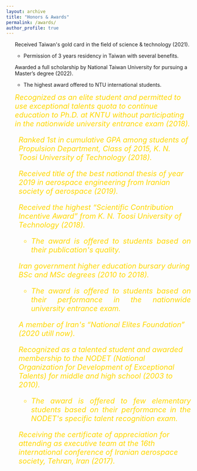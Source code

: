 ```yaml
---
layout: archive
title: "Honors & Awards"
permalink: /awards/
author_profile: true
---
```


<ul>
  <i align="justify" class="fas fa-medal" style="color:#FFD700;font-size:20px"></i> Received Taiwan's gold card in the field of science & technology (2021).
  <ul>      
  <li> Permission of 3 years residency in Taiwan with several benefits.</li>
</ul>
</ul>
<ul>
  <i align="justify" class="fas fa-medal" style="color:#FFD700;font-size:20px"></i> Awarded a full scholarship by National Taiwan University for pursuing a Master’s degree (2022).
<ul>
        <li align="justify"> The highest award offered to NTU international students.</li>
</ul>
</ul>  
<ul>
  <i class="fas fa-medal" style="color:#FFD700;font-size:20px"><i align="justify"> Recognized as an elite student and permitted to use exceptional talents quota to continue education to Ph.D. at KNTU without participating in the nationwide university entrance exam (2018).</i>
</ul>         
<ul>
  <i class="fas fa-medal" style="color:#FFD700;font-size:20px"></i> Ranked 1st in cumulative GPA among students of Propulsion Department, Class of 2015, K. N. Toosi University of Technology (2018).
</ul>
<ul>
  <i class="fas fa-medal" style="color:#FFD700;font-size:20px"></i> Received title of the best national thesis of year 2019 in aerospace engineering from Iranian society of aerospace (2019).
</ul>
<ul>
   <i class="fas fa-medal" style="color:#FFD700;font-size:20px"></i> Received the highest “Scientific Contribution Incentive Award” from K. N. Toosi University of Technology (2018).
<ul>
    <li align="justify"> The award is offered to students based on their publication's quality.</li>
  </ul>
  </ul>
 <ul>
 <i class="fas fa-medal" style="color:#FFD700;font-size:20px"></i> Iran government higher education bursary during BSc and MSc degrees (2010 to 2018).
 <ul>
    <li align="justify"> The award is offered to students based on their performance in the nationwide university entrance exam.</li>
  </ul>
  </ul>
  <ul>
 <i class="fas fa-medal" style="color:#FFD700;font-size:20px"></i> A member of Iran's “National Elites Foundation” (2020 utill now).
</ul>
<ul>
 <i class="fas fa-medal" style="color:#FFD700;font-size:20px"></i> Recognized as a talented student and awarded membership to the NODET (National Organization for Development of Exceptional Talents) for middle and high school (2003 to 2010).
<ul>
    <li align="justify"> The award is offered to few elementary students based on their performance in the NODET's specific talent recognition exam. </li>
  </ul>
  </ul>
  <ul>
  <i class="fas fa-medal" style="color:#FFD700;font-size:20px"></i> Receiving the certificate of appreciation for attending as executive team at the 16th international conference of Iranian aerospace society, Tehran, Iran (2017).
</ul>
